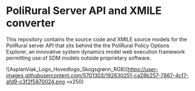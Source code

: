 # PoliRural Server API and XMILE converter

This repository contains the source code and XMILE source models for the PoliRural server API that sits behind the the PoliRural Policy Options Explorer, an innovative system dynamics model web execution framework permitting use of SDM models outside proprietary software.

![AsplanViak_Logo_Hovedlogo_Skogsgrønn_RGB](https://user-images.githubusercontent.com/5701303/192630251-ca28b257-7867-4cf7-afd9-c3f2f5870024.png =x250)
